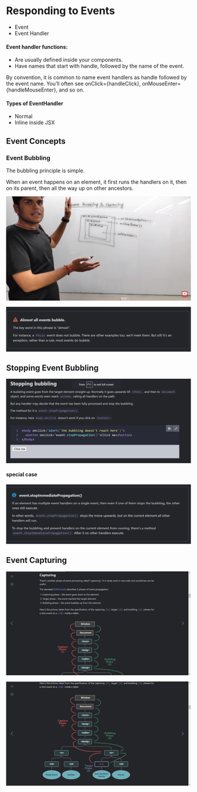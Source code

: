 # Responding to Events

* Event 
* Event Handler

#### Event handler functions:

* Are usually defined inside your components.
* Have names that start with handle, followed by the name of the event.


By convention, it is common to name event handlers as handle followed by the event name. You’ll often see onClick={handleClick}, onMouseEnter={handleMouseEnter}, and so on.

#### Types of EventHandler
* Normal 
* Inline inside JSX


## Event Concepts
### Event Bubbling
The bubbling principle is simple.

When an event happens on an element, it first runs the handlers on it, then on its parent, then all the way up on other ancestors.

![Alt text](image-2.png)


![Alt text](image-3.png)

## Stopping Event Bubbling
![Alt text](image-4.png)

#### special case
![Alt text](image-5.png)

## Event Capturing
![Alt text](image-6.png)

![Alt text](image-7.png)